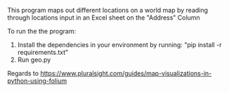 This program maps out different locations on a world map by reading through locations input in an Excel sheet on the "Address" Column

To run the the program:
1. Install the dependencies in your environment by running: "pip install -r requirements.txt"
2. Run geo.py

Regards to https://www.pluralsight.com/guides/map-visualizations-in-python-using-folium